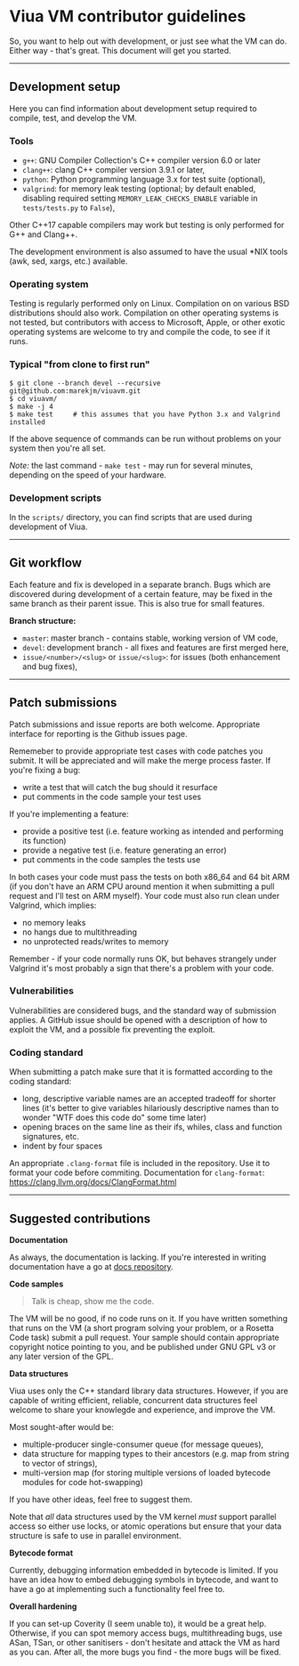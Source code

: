 # Viua VM contributor guidelines

So, you want to help out with development, or just see what the VM can do.
Either way - that's great.
This document will get you started.

----

## Development setup

Here you can find information about development setup required to compile, test, and
develop the VM.


### Tools

* `g++`: GNU Compiler Collection's C++ compiler version 6.0 or later
* `clang++`: clang C++ compiler version 3.9.1 or later,
* `python`: Python programming language 3.x for test suite (optional),
* `valgrind`: for memory leak testing (optional; by default enabled, disabling required setting `MEMORY_LEAK_CHECKS_ENABLE` variable in `tests/tests.py` to `False`),

Other C++17 capable compilers may work but testing is only performed for G++ and Clang++.

The development environment is also assumed to have the usual \*NIX tools (awk, sed, xargs, etc.) available.


### Operating system

Testing is regularly performed only on Linux.
Compilation on on various BSD distributions should also work.
Compilation on other operating systems is not tested, but contributors with access to
Microsoft, Apple, or other exotic operating systems are welcome to try and compile the code, to see if it runs.


### Typical "from clone to first run"

```
$ git clone --branch devel --recursive git@github.com:marekjm/viuavm.git
$ cd viuavm/
$ make -j 4
$ make test     # this assumes that you have Python 3.x and Valgrind installed
```

If the above sequence of commands can be run without problems on your system then
you're all set.

*Note:* the last command - `make test` - may run for several minutes, depending on the speed of your hardware.


### Development scripts

In the `scripts/` directory, you can find scripts that are used during development of Viua.

----


## Git workflow

Each feature and fix is developed in a separate branch.
Bugs which are discovered during development of a certain feature,
may be fixed in the same branch as their parent issue.
This is also true for small features.

**Branch structure:**

- `master`: master branch - contains stable, working version of VM code,
- `devel`: development branch - all fixes and features are first merged here,
- `issue/<number>/<slug>` or `issue/<slug>`: for issues (both enhancement and bug fixes),

----


## Patch submissions

Patch submissions and issue reports are both welcome.
Appropriate interface for reporting is the Github issues page.

Rememeber to provide appropriate test cases with code patches you submit.
It will be appreciated and will make the merge process faster.
If you're fixing a bug:

- write a test that will catch the bug should it resurface
- put comments in the code sample your test uses

If you're implementing a feature:

- provide a positive test (i.e. feature working as intended and performing its function)
- provide a negative test (i.e. feature generating an error)
- put comments in the code samples the tests use

In both cases your code must pass the tests on both x86\_64 and 64 bit ARM (if you don't have an ARM CPU around
mention it when submitting a pull request and I'll test on ARM myself).
Your code must also run clean under Valgrind, which implies:

- no memory leaks
- no hangs due to multithreading
- no unprotected reads/writes to memory

Remember - if your code normally runs OK, but behaves strangely under Valgrind it's most
probably a sign that there's a problem with your code.


### Vulnerabilities

Vulnerabilities are considered bugs, and the standard way of submission applies.
A GitHub issue should be opened with a description of how to exploit the VM, and
a possible fix preventing the exploit.


### Coding standard

When submitting a patch make sure that it is formatted according to the coding standard:

- long, descriptive variable names are an accepted tradeoff for shorter lines (it's better to give variables hilariously descriptive names than
  to wonder "WTF does this code do" some time later)
- opening braces on the same line as their ifs, whiles, class and function signatures, etc.
- indent by four spaces

An appropriate `.clang-format` file is included in the repository.
Use it to format your code before commiting.
Documentation for `clang-format`: https://clang.llvm.org/docs/ClangFormat.html


----

## Suggested contributions


**Documentation**

As always, the documentation is lacking.
If you're interested in writing documentation have a go at [docs repository](https://github.com/marekjm/docs.viuavm.org).


**Code samples**

> Talk is cheap, show me the code.

The VM will be no good, if no code runs on it.
If you have written something that runs on the VM (a short program solving your problem, or
a Rosetta Code task) submit a pull request.
Your sample should contain appropriate copyright notice pointing to you, and
be published under GNU GPL v3 or any later version of the GPL.


**Data structures**

Viua uses only the C++ standard library data structures.
However, if you are capable of writing efficient, reliable, concurrent data structures feel welcome
to share your knowlegde and experience, and improve the VM.

Most sought-after would be:

- multiple-producer single-consumer queue (for message queues),
- data structure for mapping types to their ancestors (e.g. map from string to vector of strings),
- multi-version map (for storing multiple versions of loaded bytecode modules for code hot-swapping)

If you have other ideas, feel free to suggest them.

Note that *all* data structures used by the VM kernel *must* support parallel access so either use locks, or
atomic operations but ensure that your data structure is safe to use in parallel environment.


**Bytecode format**

Currently, debugging information embedded in bytecode is limited.
If you have an idea how to embed debugging symbols in bytecode, and
want to have a go at implementing such a functionality feel free to.


**Overall hardening**

If you can set-up Coverity (I seem unable to), it would be a great help.
Otherwise, if you can spot memory access bugs, multithreading bugs, use ASan, TSan, or
other sanitisers - don't hesitate and attack the VM as hard as you can.
After all, the more bugs you find - the more bugs will be fixed.
